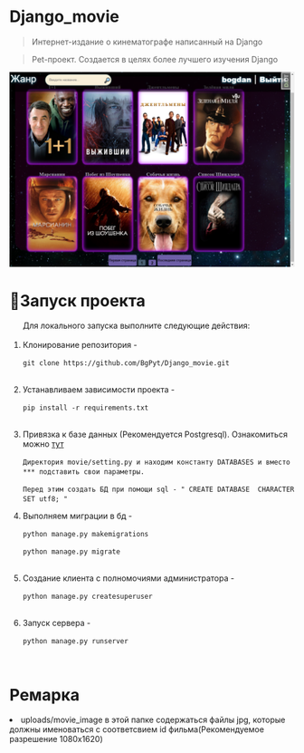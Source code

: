 # Django_movie
<blockquote>Интернет-издание о кинематографе написанный на Django</blockquote>
<blockquote>Pet-проект. Создается в целях более лучшего изучения Django</blockquote>
<img src="https://raw.githubusercontent.com/BgPyt/Django_movie/master/ScreenShot_20230412174107.png">

# 🔧Запуск проекта
<ol>Для локального запуска выполните следующие действия:
<br>
<br>
<li>Клонирование репозитория -
<p><code>git clone https://github.com/BgPyt/Django_movie.git</code></li>
<br>
<li>Устанавливаем зависимости проекта -
<p><code>pip install -r requirements.txt</code></li>
<br>
<li>Привязка к базе данных (Рекомендуется Postgresql). Ознакомиться можно <a href="https://docs.djangoproject.com/en/4.1/ref/databases/">тут</a>
<p><code>Директория movie/setting.py и находим константу DATABASES и вместо *** подставить свои параметры.<p>Перед этим создать БД при помощи sql - " CREATE DATABASE <dbname> CHARACTER SET utf8; " </code></li>
<li>Выполняем миграции в бд -
<p><code>python manage.py makemigrations
<p>python manage.py migrate</code></li>
<br>
<li>Coздание клиента с полномочиями администратора -
<p><code>python manage.py createsuperuser</code></li>
<br>
<li>Запуск сервера -
<p><code>python manage.py runserver</code></li>
<br>
</ol>

# Ремарка
<li>uploads/movie_image в этой папке содержаться файлы jpg, которые должны именоваться с соответсвием id фильма(Рекомендуемое разрешение 1080x1620)</li>
